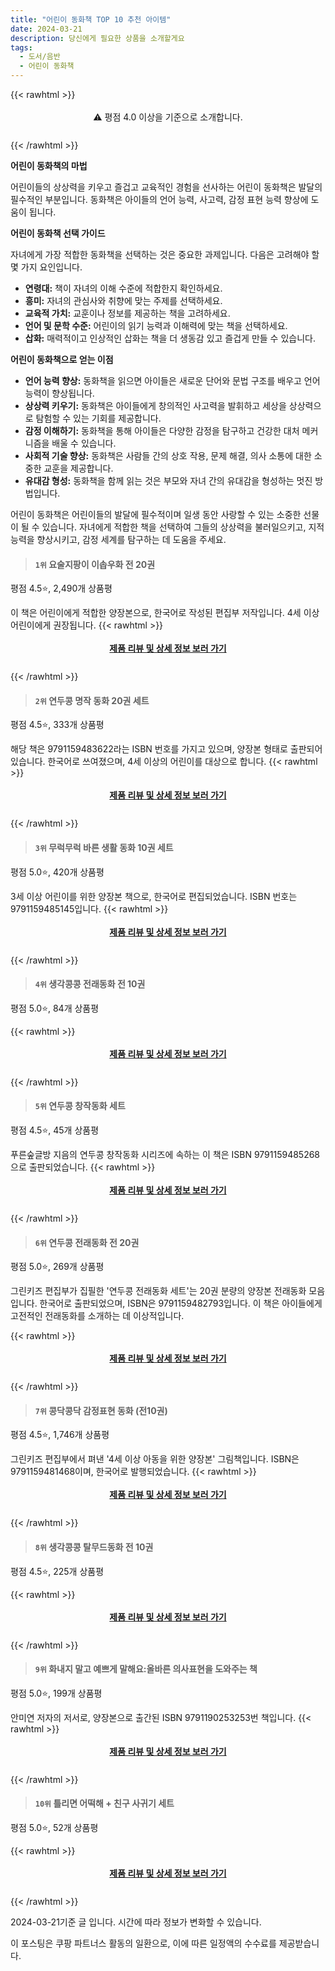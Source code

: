 ```yaml
---
title: "어린이 동화책 TOP 10 추천 아이템"
date: 2024-03-21
description: 당신에게 필요한 상품을 소개할게요
tags:
  - 도서/음반
  - 어린이 동화책
---
```

{{< rawhtml >}}<div class="toc" style="text-align: center; height: 50px; line-height: 2;">  <p>⚠️ 평점 4.0 이상을 기준으로 소개합니다.<br></p></div> {{< /rawhtml >}}

**어린이 동화책의 마법**

어린이들의 상상력을 키우고 즐겁고 교육적인 경험을 선사하는 어린이 동화책은 발달의 필수적인 부분입니다. 동화책은 아이들의 언어 능력, 사고력, 감정 표현 능력 향상에 도움이 됩니다.

**어린이 동화책 선택 가이드**

자녀에게 가장 적합한 동화책을 선택하는 것은 중요한 과제입니다. 다음은 고려해야 할 몇 가지 요인입니다.

* **연령대:** 책이 자녀의 이해 수준에 적합한지 확인하세요.
* **흥미:** 자녀의 관심사와 취향에 맞는 주제를 선택하세요.
* **교육적 가치:** 교훈이나 정보를 제공하는 책을 고려하세요.
* **언어 및 문학 수준:** 어린이의 읽기 능력과 이해력에 맞는 책을 선택하세요.
* **삽화:** 매력적이고 인상적인 삽화는 책을 더 생동감 있고 즐겁게 만들 수 있습니다.

**어린이 동화책으로 얻는 이점**

* **언어 능력 향상:** 동화책을 읽으면 아이들은 새로운 단어와 문법 구조를 배우고 언어 능력이 향상됩니다.
* **상상력 키우기:** 동화책은 아이들에게 창의적인 사고력을 발휘하고 세상을 상상력으로 탐험할 수 있는 기회를 제공합니다.
* **감정 이해하기:** 동화책을 통해 아이들은 다양한 감정을 탐구하고 건강한 대처 메커니즘을 배울 수 있습니다.
* **사회적 기술 향상:** 동화책은 사람들 간의 상호 작용, 문제 해결, 의사 소통에 대한 소중한 교훈을 제공합니다.
* **유대감 형성:** 동화책을 함께 읽는 것은 부모와 자녀 간의 유대감을 형성하는 멋진 방법입니다.

어린이 동화책은 어린이들의 발달에 필수적이며 일생 동안 사랑할 수 있는 소중한 선물이 될 수 있습니다. 자녀에게 적합한 책을 선택하여 그들의 상상력을 불러일으키고, 지적 능력을 향상시키고, 감정 세계를 탐구하는 데 도움을 주세요.


>#### `1위` 요술지팡이 이솝우화 전 20권
평점 4.5⭐, 2,490개 상품평

이 책은 어린이에게 적합한 양장본으로, 한국어로 작성된 편집부 저작입니다. 4세 이상 어린이에게 권장됩니다.
{{< rawhtml >}}<div class="toc" style="text-align: center; height: 50px; line-height: 2;"><p><b><a href="https://link.coupang.com/re/AFFSDP?lptag=AF5033054&pageKey=1224714&itemId=5308034&vendorItemId=4877239987&traceid=V0-153-0828ac6842a36d98&requestid=20240321153240965113882468&token=31850B%7CGM">제품 리뷰 및 상세 정보 보러 가기</a></b><br></p> </div>{{< /rawhtml >}}

>#### `2위` 연두콩 명작 동화 20권 세트
평점 4.5⭐, 333개 상품평

해당 책은 9791159483622라는 ISBN 번호를 가지고 있으며, 양장본 형태로 출판되어 있습니다. 한국어로 쓰여졌으며, 4세 이상의 어린이를 대상으로 합니다.
{{< rawhtml >}}<div class="toc" style="text-align: center; height: 50px; line-height: 2;"><p><b><a href="https://link.coupang.com/re/AFFSDP?lptag=AF5033054&pageKey=19509992&itemId=78177809&vendorItemId=4877239507&traceid=V0-153-d49b17d0d8577c6c&requestid=20240321153240965113882468&token=31850B%7CGM">제품 리뷰 및 상세 정보 보러 가기</a></b><br></p> </div>{{< /rawhtml >}}

>#### `3위` 무럭무럭 바른 생활 동화 10권 세트
평점 5.0⭐, 420개 상품평

3세 이상 어린이를 위한 양장본 책으로, 한국어로 편집되었습니다. ISBN 번호는 9791159485145입니다.
{{< rawhtml >}}<div class="toc" style="text-align: center; height: 50px; line-height: 2;"><p><b><a href="https://link.coupang.com/re/AFFSDP?lptag=AF5033054&pageKey=130695104&itemId=384720232&vendorItemId=3934277329&traceid=V0-153-9a64a33956df9bdd&requestid=20240321153240965113882468&token=31850B%7CGM">제품 리뷰 및 상세 정보 보러 가기</a></b><br></p> </div>{{< /rawhtml >}}

>#### `4위` 생각콩콩 전래동화 전 10권
평점 5.0⭐, 84개 상품평


{{< rawhtml >}}<div class="toc" style="text-align: center; height: 50px; line-height: 2;"><p><b><a href="https://link.coupang.com/re/AFFSDP?lptag=AF5033054&pageKey=323193943&itemId=1035033389&vendorItemId=5487111732&traceid=V0-153-2f8c54a96a934f93&requestid=20240321153240965113882468&token=31850B%7CGM">제품 리뷰 및 상세 정보 보러 가기</a></b><br></p> </div>{{< /rawhtml >}}

>#### `5위` 연두콩 창작동화 세트
평점 4.5⭐, 45개 상품평

푸른숲글방 지음의 연두콩 창작동화 시리즈에 속하는 이 책은 ISBN 9791159485268으로 출판되었습니다.
{{< rawhtml >}}<div class="toc" style="text-align: center; height: 50px; line-height: 2;"><p><b><a href="https://link.coupang.com/re/AFFSDP?lptag=AF5033054&pageKey=154736066&itemId=446112121&vendorItemId=4104701287&traceid=V0-153-bee6ed8613623712&requestid=20240321153240965113882468&token=31850B%7CGM">제품 리뷰 및 상세 정보 보러 가기</a></b><br></p> </div>{{< /rawhtml >}}

>#### `6위` 연두콩 전래동화 전 20권
평점 5.0⭐, 269개 상품평

<p>그린키즈 편집부가 집필한 '연두콩 전래동화 세트'는 20권 분량의 양장본 전래동화 모음입니다. 한국어로 출판되었으며, ISBN은 9791159482793입니다. 이 책은 아이들에게 고전적인 전래동화를 소개하는 데 이상적입니다.</p>
{{< rawhtml >}}<div class="toc" style="text-align: center; height: 50px; line-height: 2;"><p><b><a href="https://link.coupang.com/re/AFFSDP?lptag=AF5033054&pageKey=48724209&itemId=172406111&vendorItemId=3413367989&traceid=V0-153-45f18b1d2fe16b70&requestid=20240321153240965113882468&token=31850B%7CGM">제품 리뷰 및 상세 정보 보러 가기</a></b><br></p> </div>{{< /rawhtml >}}

>#### `7위` 콩닥콩닥 감정표현 동화 (전10권)
평점 4.5⭐, 1,746개 상품평

그린키즈 편집부에서 펴낸 '4세 이상 아동을 위한 양장본' 그림책입니다. ISBN은 9791159481468이며, 한국어로 발행되었습니다.
{{< rawhtml >}}<div class="toc" style="text-align: center; height: 50px; line-height: 2;"><p><b><a href="https://link.coupang.com/re/AFFSDP?lptag=AF5033054&pageKey=12872284&itemId=54162739&vendorItemId=4877240319&traceid=V0-153-3b14e5ca872cc576&requestid=20240321153240965113882468&token=31850B%7CGM">제품 리뷰 및 상세 정보 보러 가기</a></b><br></p> </div>{{< /rawhtml >}}

>#### `8위` 생각콩콩 탈무드동화 전 10권
평점 4.5⭐, 225개 상품평


{{< rawhtml >}}<div class="toc" style="text-align: center; height: 50px; line-height: 2;"><p><b><a href="https://link.coupang.com/re/AFFSDP?lptag=AF5033054&pageKey=323193933&itemId=1035033346&vendorItemId=5487111652&traceid=V0-153-66462670bc8202b4&requestid=20240321153240965113882468&token=31850B%7CGM">제품 리뷰 및 상세 정보 보러 가기</a></b><br></p> </div>{{< /rawhtml >}}

>#### `9위` 화내지 말고 예쁘게 말해요:올바른 의사표현을 도와주는 책
평점 5.0⭐, 199개 상품평

안미연 저자의 저서로, 양장본으로 출간된 ISBN 9791190253253번 책입니다.
{{< rawhtml >}}<div class="toc" style="text-align: center; height: 50px; line-height: 2;"><p><b><a href="https://link.coupang.com/re/AFFSDP?lptag=AF5033054&pageKey=1802601057&itemId=3067039833&vendorItemId=71054970558&traceid=V0-153-8a01e7b3bd1441a7&requestid=20240321153240965113882468&token=31850B%7CGM">제품 리뷰 및 상세 정보 보러 가기</a></b><br></p> </div>{{< /rawhtml >}}

>#### `10위` 틀리면 어떡해 + 친구 사귀기 세트
평점 5.0⭐, 52개 상품평


{{< rawhtml >}}<div class="toc" style="text-align: center; height: 50px; line-height: 2;"><p><b><a href="https://link.coupang.com/re/AFFSDP?lptag=AF5033054&pageKey=201957381&itemId=589885705&vendorItemId=4544723780&traceid=V0-153-875e31c7d4ec507d&requestid=20240321153240965113882468&token=31850B%7CGM">제품 리뷰 및 상세 정보 보러 가기</a></b><br></p> </div>{{< /rawhtml >}}


2024-03-21기준 글 입니다.
시간에 따라 정보가 변화할 수 있습니다.

이 포스팅은 쿠팡 파트너스 활동의 일환으로, 이에 따른 일정액의 수수료를 제공받습니다.